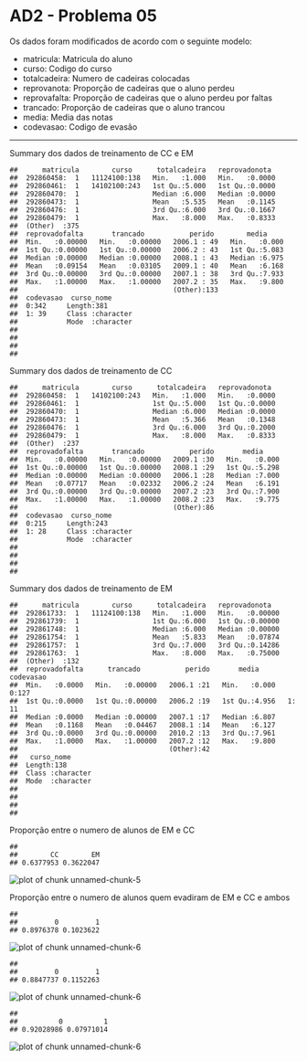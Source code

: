 
AD2 - Problema 05
========================================================
Os dados foram modificados de acordo com o seguinte modelo:
* matricula: Matricula do aluno
* curso: Codigo do curso
* totalcadeira: Numero de cadeiras colocadas
* reprovanota: Proporção de cadeiras que o aluno perdeu
* reprovafalta: Proporção de cadeiras que o aluno perdeu por faltas
* trancado: Proporção de cadeiras que o aluno trancou
* media: Media das notas
* codevasao: Codigo de evasão

--------------------------------------------------------
Summary dos dados de treinamento de CC e EM

```
##      matricula        curso      totalcadeira   reprovadonota   
##  292860458:  1   11124100:138   Min.   :1.000   Min.   :0.0000  
##  292860461:  1   14102100:243   1st Qu.:5.000   1st Qu.:0.0000  
##  292860470:  1                  Median :6.000   Median :0.0000  
##  292860473:  1                  Mean   :5.535   Mean   :0.1145  
##  292860476:  1                  3rd Qu.:6.000   3rd Qu.:0.1667  
##  292860479:  1                  Max.   :8.000   Max.   :0.8333  
##  (Other)  :375                                                  
##  reprovadofalta       trancado           perido        media      
##  Min.   :0.00000   Min.   :0.00000   2006.1 : 49   Min.   :0.000  
##  1st Qu.:0.00000   1st Qu.:0.00000   2006.2 : 43   1st Qu.:5.083  
##  Median :0.00000   Median :0.00000   2008.1 : 43   Median :6.975  
##  Mean   :0.09154   Mean   :0.03105   2009.1 : 40   Mean   :6.168  
##  3rd Qu.:0.00000   3rd Qu.:0.00000   2007.1 : 38   3rd Qu.:7.933  
##  Max.   :1.00000   Max.   :1.00000   2007.2 : 35   Max.   :9.800  
##                                      (Other):133                  
##  codevasao  curso_nome       
##  0:342     Length:381        
##  1: 39     Class :character  
##            Mode  :character  
##                              
##                              
##                              
## 
```
Summary dos dados de treinamento de CC

```
##      matricula        curso      totalcadeira   reprovadonota   
##  292860458:  1   14102100:243   Min.   :1.000   Min.   :0.0000  
##  292860461:  1                  1st Qu.:5.000   1st Qu.:0.0000  
##  292860470:  1                  Median :6.000   Median :0.0000  
##  292860473:  1                  Mean   :5.366   Mean   :0.1348  
##  292860476:  1                  3rd Qu.:6.000   3rd Qu.:0.2000  
##  292860479:  1                  Max.   :8.000   Max.   :0.8333  
##  (Other)  :237                                                  
##  reprovadofalta       trancado           perido       media      
##  Min.   :0.00000   Min.   :0.00000   2009.1 :30   Min.   :0.000  
##  1st Qu.:0.00000   1st Qu.:0.00000   2008.1 :29   1st Qu.:5.298  
##  Median :0.00000   Median :0.00000   2006.1 :28   Median :7.000  
##  Mean   :0.07717   Mean   :0.02332   2006.2 :24   Mean   :6.191  
##  3rd Qu.:0.00000   3rd Qu.:0.00000   2007.2 :23   3rd Qu.:7.900  
##  Max.   :1.00000   Max.   :1.00000   2008.2 :23   Max.   :9.775  
##                                      (Other):86                  
##  codevasao  curso_nome       
##  0:215     Length:243        
##  1: 28     Class :character  
##            Mode  :character  
##                              
##                              
##                              
## 
```
Summary dos dados de treinamento de EM

```
##      matricula        curso      totalcadeira   reprovadonota    
##  292861733:  1   11124100:138   Min.   :1.000   Min.   :0.00000  
##  292861739:  1                  1st Qu.:6.000   1st Qu.:0.00000  
##  292861748:  1                  Median :6.000   Median :0.00000  
##  292861754:  1                  Mean   :5.833   Mean   :0.07874  
##  292861757:  1                  3rd Qu.:7.000   3rd Qu.:0.14286  
##  292861763:  1                  Max.   :8.000   Max.   :0.75000  
##  (Other)  :132                                                   
##  reprovadofalta      trancado           perido       media       codevasao
##  Min.   :0.0000   Min.   :0.00000   2006.1 :21   Min.   :0.000   0:127    
##  1st Qu.:0.0000   1st Qu.:0.00000   2006.2 :19   1st Qu.:4.956   1: 11    
##  Median :0.0000   Median :0.00000   2007.1 :17   Median :6.807            
##  Mean   :0.1168   Mean   :0.04467   2008.1 :14   Mean   :6.127            
##  3rd Qu.:0.0000   3rd Qu.:0.00000   2010.2 :13   3rd Qu.:7.961            
##  Max.   :1.0000   Max.   :1.00000   2007.2 :12   Max.   :9.800            
##                                     (Other):42                            
##   curso_nome       
##  Length:138        
##  Class :character  
##  Mode  :character  
##                    
##                    
##                    
## 
```

Proporção entre o numero de alunos de EM e CC

```
## 
##        CC        EM 
## 0.6377953 0.3622047
```

![plot of chunk unnamed-chunk-5](figure/unnamed-chunk-5-1.png) 

Proporção entre o numero de alunos quem evadiram de EM e CC e ambos

```
## 
##         0         1 
## 0.8976378 0.1023622
```

![plot of chunk unnamed-chunk-6](figure/unnamed-chunk-6-1.png) 

```
## 
##         0         1 
## 0.8847737 0.1152263
```

![plot of chunk unnamed-chunk-6](figure/unnamed-chunk-6-2.png) 

```
## 
##          0          1 
## 0.92028986 0.07971014
```

![plot of chunk unnamed-chunk-6](figure/unnamed-chunk-6-3.png) 

